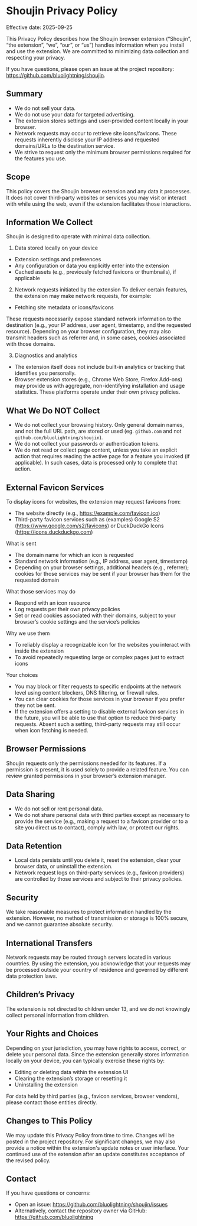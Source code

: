 # Shoujin Privacy Policy
Effective date: 2025-09-25

This Privacy Policy describes how the Shoujin browser extension (“Shoujin”, “the extension”, “we”, “our”, or “us”) handles information when you install and use the extension. We are committed to minimizing data collection and respecting your privacy.

If you have questions, please open an issue at the project repository: https://github.com/bluolightning/shoujin.

## Summary
- We do not sell your data.
- We do not use your data for targeted advertising.
- The extension stores settings and user-provided content locally in your browser.
- Network requests may occur to retrieve site icons/favicons. These requests inherently disclose your IP address and requested domains/URLs to the destination service.
- We strive to request only the minimum browser permissions required for the features you use.

## Scope
This policy covers the Shoujin browser extension and any data it processes. It does not cover third-party websites or services you may visit or interact with while using the web, even if the extension facilitates those interactions.

## Information We Collect
Shoujin is designed to operate with minimal data collection.

1) Data stored locally on your device
- Extension settings and preferences
- Any configuration or data you explicitly enter into the extension
- Cached assets (e.g., previously fetched favicons or thumbnails), if applicable

2) Network requests initiated by the extension
To deliver certain features, the extension may make network requests, for example:
- Fetching site metadata or icons/favicons

These requests necessarily expose standard network information to the destination (e.g., your IP address, user agent, timestamp, and the requested resource). Depending on your browser configuration, they may also transmit headers such as referrer and, in some cases, cookies associated with those domains.

3) Diagnostics and analytics
- The extension itself does not include built-in analytics or tracking that identifies you personally.
- Browser extension stores (e.g., Chrome Web Store, Firefox Add-ons) may provide us with aggregate, non-identifying installation and usage statistics. These platforms operate under their own privacy policies.

## What We Do NOT Collect
- We do not collect your browsing history. Only general domain names, and not the full URL path, are stored or used (eg. ```github.com``` and not ```github.com/bluolightning/shoujin```).
- We do not collect your passwords or authentication tokens.
- We do not read or collect page content, unless you take an explicit action that requires reading the active page for a feature you invoked (if applicable). In such cases, data is processed only to complete that action.

## External Favicon Services
To display icons for websites, the extension may request favicons from:
- The website directly (e.g., https://example.com/favicon.ico)
- Third-party favicon services such as (examples) Google S2 (https://www.google.com/s2/favicons) or DuckDuckGo Icons (https://icons.duckduckgo.com)

What is sent
- The domain name for which an icon is requested
- Standard network information (e.g., IP address, user agent, timestamp)
- Depending on your browser settings, additional headers (e.g., referrer); cookies for those services may be sent if your browser has them for the requested domain

What those services may do
- Respond with an icon resource
- Log requests per their own privacy policies
- Set or read cookies associated with their domains, subject to your browser’s cookie settings and the service’s policies

Why we use them
- To reliably display a recognizable icon for the websites you interact with inside the extension
- To avoid repeatedly requesting large or complex pages just to extract icons

Your choices
- You may block or filter requests to specific endpoints at the network level using content blockers, DNS filtering, or firewall rules.
- You can clear cookies for those services in your browser if you prefer they not be sent.
- If the extension offers a setting to disable external favicon services in the future, you will be able to use that option to reduce third-party requests. Absent such a setting, third-party requests may still occur when icon fetching is needed.

## Browser Permissions
Shoujin requests only the permissions needed for its features. If a permission is present, it is used solely to provide a related feature. You can review granted permissions in your browser’s extension manager.

## Data Sharing
- We do not sell or rent personal data.
- We do not share personal data with third parties except as necessary to provide the service (e.g., making a request to a favicon provider or to a site you direct us to contact), comply with law, or protect our rights.

## Data Retention
- Local data persists until you delete it, reset the extension, clear your browser data, or uninstall the extension.
- Network request logs on third-party services (e.g., favicon providers) are controlled by those services and subject to their privacy policies.

## Security
We take reasonable measures to protect information handled by the extension. However, no method of transmission or storage is 100% secure, and we cannot guarantee absolute security.

## International Transfers
Network requests may be routed through servers located in various countries. By using the extension, you acknowledge that your requests may be processed outside your country of residence and governed by different data protection laws.

## Children’s Privacy
The extension is not directed to children under 13, and we do not knowingly collect personal information from children.

## Your Rights and Choices
Depending on your jurisdiction, you may have rights to access, correct, or delete your personal data. Since the extension generally stores information locally on your device, you can typically exercise these rights by:
- Editing or deleting data within the extension UI
- Clearing the extension’s storage or resetting it
- Uninstalling the extension

For data held by third parties (e.g., favicon services, browser vendors), please contact those entities directly.

## Changes to This Policy
We may update this Privacy Policy from time to time. Changes will be posted in the project repository. For significant changes, we may also provide a notice within the extension's update notes or user interface. Your continued use of the extension after an update constitutes acceptance of the revised policy.

## Contact
If you have questions or concerns:
- Open an issue: https://github.com/bluolightning/shoujin/issues
- Alternatively, contact the repository owner via GitHub: https://github.com/bluolightning

